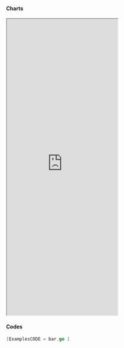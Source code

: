 <!-- tabs:start -->

#### **Charts**

<iframe src="https://go-echarts.github.io/examples/bar.html" height="800"> </iframe>

#### **Codes**

```go
[ExamplesCODE = bar.go ]

```

<!-- tabs:end -->
